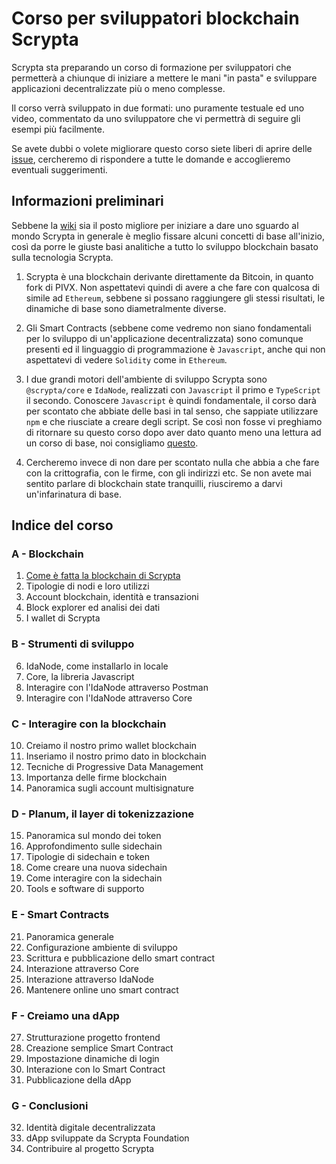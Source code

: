 # Corso per sviluppatori blockchain Scrypta

Scrypta sta preparando un corso di formazione per sviluppatori che permetterà a chiunque di iniziare a mettere le mani "in pasta" e sviluppare applicazioni decentralizzate più o meno complesse.

Il corso verrà sviluppato in due formati: uno puramente testuale ed uno video, commentato da uno sviluppatore che vi permettrà di seguire gli esempi più facilmente.

Se avete dubbi o volete migliorare questo corso siete liberi di aprire delle [issue](https://github.com/scryptachain/scrypta-development-course/issues), cercheremo di rispondere a tutte le domande e accoglieremo eventuali suggerimenti.

## Informazioni preliminari

Sebbene la [wiki](https://scrypta.wiki) sia il posto migliore per iniziare a dare uno sguardo al mondo Scrypta in generale è meglio fissare alcuni concetti di base all'inizio, così da porre le giuste basi analitiche a tutto lo sviluppo blockchain basato sulla tecnologia Scrypta.

1. Scrypta è una blockchain derivante direttamente da Bitcoin, in quanto fork di PIVX. Non aspettatevi quindi di avere a che fare con qualcosa di simile ad `Ethereum`, sebbene si possano raggiungere gli stessi risultati, le dinamiche di base sono diametralmente diverse.

2. Gli Smart Contracts (sebbene come vedremo non siano fondamentali per lo sviluppo di un'applicazione decentralizzata) sono comunque presenti ed il linguaggio di programmazione è `Javascript`, anche qui non aspettatevi di vedere `Solidity` come in `Ethereum`.

3. I due grandi motori dell'ambiente di sviluppo Scrypta sono `@scrypta/core` e `IdaNode`, realizzati con `Javascript` il primo e `TypeScript` il secondo. Conoscere `Javascript` è quindi fondamentale, il corso darà per scontato che abbiate delle basi in tal senso, che sappiate utilizzare `npm` e che riusciate a creare degli script. Se così non fosse vi preghiamo di ritornare su questo corso dopo aver dato quanto meno una lettura ad un corso di base, noi consigliamo [questo](https://www.html.it/guide/guida-javascript-di-base/).

4. Cercheremo invece di non dare per scontato nulla che abbia a che fare con la crittografia, con le firme, con gli indirizzi etc. Se non avete mai sentito parlare di blockchain state tranquilli, riusciremo a darvi un'infarinatura di base.

## Indice del corso

### A - Blockchain

01. [Come è fatta la blockchain di Scrypta](./A_blockchain/01_come_è_fatta_la_blockchain_di_scrypta.md)
02. Tipologie di nodi e loro utilizzi
03. Account blockchain, identità e transazioni
04. Block explorer ed analisi dei dati
05. I wallet di Scrypta

### B - Strumenti di sviluppo

06. IdaNode, come installarlo in locale
07. Core, la libreria Javascript
08. Interagire con l'IdaNode attraverso Postman
09. Interagire con l'IdaNode attraverso Core

### C - Interagire con la blockchain

10. Creiamo il nostro primo wallet blockchain
11. Inseriamo il nostro primo dato in blockchain
12. Tecniche di Progressive Data Management
13. Importanza delle firme blockchain
14. Panoramica sugli account multisignature

### D - Planum, il layer di tokenizzazione

15. Panoramica sul mondo dei token
16. Approfondimento sulle sidechain
17. Tipologie di sidechain e token
18. Come creare una nuova sidechain
19. Come interagire con la sidechain
20. Tools e software di supporto

### E - Smart Contracts

21. Panoramica generale
22. Configurazione ambiente di sviluppo
23. Scrittura e pubblicazione dello smart contract
24. Interazione attraverso Core
25. Interazione attraverso IdaNode
26. Mantenere online uno smart contract

### F - Creiamo una dApp

27. Strutturazione progetto frontend
28. Creazione semplice Smart Contract
29. Impostazione dinamiche di login
30. Interazione con lo Smart Contract
31. Pubblicazione della dApp

### G - Conclusioni

32. Identità digitale decentralizzata
33. dApp sviluppate da Scrypta Foundation
34. Contribuire al progetto Scrypta
